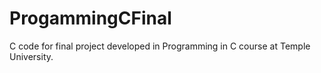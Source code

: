 # ProgammingCFinal
C code for final project developed in Programming in C course at Temple University.
